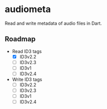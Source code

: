 # audiometa
Read and write metadata of audio files in Dart.

## Roadmap

- Read ID3 tags
	- [x] ID3v2.2
	- [ ] ID3v2.3
	- [ ] ID3v1
	- [ ] ID3v2.4
- Write ID3 tags
	- [ ] ID3v2.2
	- [ ] ID3v2.3
	- [ ] ID3v1
	- [ ] ID3v2.4
